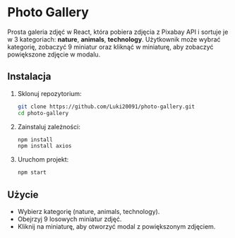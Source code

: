 # Photo Gallery

Prosta galeria zdjęć w React, która pobiera zdjęcia z Pixabay API i sortuje je w 3 kategoriach: **nature**, **animals**, **technology**. Użytkownik może wybrać kategorię, zobaczyć 9 miniatur oraz kliknąć w miniaturę, aby zobaczyć powiększone zdjęcie w modalu.

## Instalacja

1. Sklonuj repozytorium:

   ```bash
   git clone https://github.com/Luki20091/photo-gallery.git
   cd photo-gallery
   ```

2. Zainstaluj zależności:

   ```bash
   npm install
   npm install axios
   ```

4. Uruchom projekt:

   ```bash
   npm start
   ```

## Użycie

- Wybierz kategorię (nature, animals, technology).
- Obejrzyj 9 losowych miniatur zdjęć.
- Kliknij na miniaturę, aby otworzyć modal z powiększonym zdjęciem.
